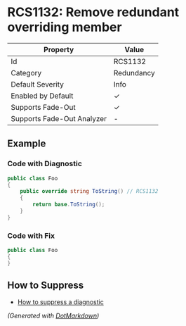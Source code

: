 # RCS1132: Remove redundant overriding member

| Property                    | Value      |
| --------------------------- | ---------- |
| Id                          | RCS1132    |
| Category                    | Redundancy |
| Default Severity            | Info       |
| Enabled by Default          | &#x2713;   |
| Supports Fade\-Out          | &#x2713;   |
| Supports Fade\-Out Analyzer | \-         |

## Example

### Code with Diagnostic

```csharp
public class Foo
{
    public override string ToString() // RCS1132
    {
        return base.ToString();
    }
}
```

### Code with Fix

```csharp
public class Foo
{
}
```

## How to Suppress

* [How to suppress a diagnostic](../HowToConfigureAnalyzers#how-to-suppress-a-diagnostic)

*\(Generated with [DotMarkdown](http://github.com/JosefPihrt/DotMarkdown)\)*